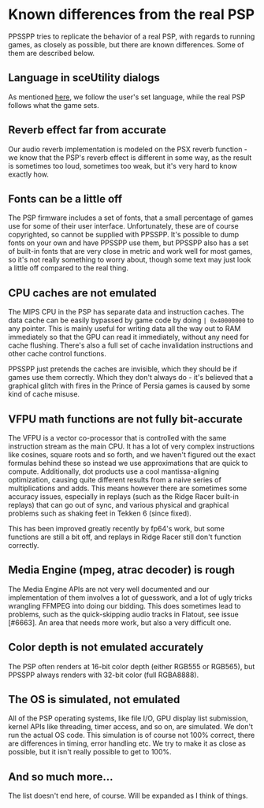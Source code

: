 # Known differences from the real PSP

PPSSPP tries to replicate the behavior of a real PSP, with regards to running games, as closely as possible, but there are known differences. Some of them are described below.

## Language in sceUtility dialogs

As mentioned [here](https://github.com/hrydgard/ppsspp/issues/16934), we follow the user's set language, while the real PSP follows what the game sets.

## Reverb effect far from accurate

Our audio reverb implementation is modeled on the PSX reverb function - we know that the PSP's reverb effect is different in some way, as the result is sometimes too loud, sometimes too weak, but it's very hard to know exactly how.

## Fonts can be a little off

The PSP firmware includes a set of fonts, that a small percentage of games use for some of their user interface. Unfortunately, these are of course copyrighted, so cannot be supplied with PPSSPP. It's possible to dump fonts on your own and have PPSSPP use them, but PPSSPP also has a set of built-in fonts that are very close in metric and work well for most games, so it's not really something to worry about, though some text may just look a little off compared to the real thing.

## CPU caches are not emulated

The MIPS CPU in the PSP has separate data and instruction caches. The data cache can be easily bypassed by game code by doing `| 0x40000000` to any pointer. This is mainly useful for writing data all the way out to RAM immediately so that the GPU can read it immediately, without any need for cache flushing. There's also a full set of cache invalidation instructions and other cache control functions.

PPSSPP just pretends the caches are invisible, which they should be if games use them correctly. Which they don't always do - it's believed that a graphical glitch with fires in the Prince of Persia games is caused by some kind of cache misuse.

## VFPU math functions are not fully bit-accurate

The VFPU is a vector co-processor that is controlled with the same instruction stream as the main CPU. It has a lot of very complex instructions like cosines, square roots and so forth, and we haven't figured out the exact formulas behind these so instead we use approximations that are quick to compute. Additionally, dot products use a cool mantissa-aligning optimization, causing quite different results from a naive series of multiplications and adds. This means however there are sometimes some accuracy issues, especially in replays (such as the Ridge Racer built-in replays) that can go out of sync, and various physical and graphical problems such as shaking feet in Tekken 6 (since fixed).

This has been improved greatly recently by fp64's work, but some functions are still a bit off, and replays in Ridge Racer still don't function correctly.

## Media Engine (mpeg, atrac decoder) is rough

The Media Engine APIs are not very well documented and our implementation of them involves a lot of guesswork, and a lot of ugly tricks wrangling FFMPEG into doing our bidding. This does sometimes lead to problems, such as the quick-skipping audio tracks in Flatout, see issue [#6663]. An area that needs more work, but also a very difficult one.

## Color depth is not emulated accurately

The PSP often renders at 16-bit color depth (either RGB555 or RGB565), but PPSSPP always renders with 32-bit color (full RGBA8888).

## The OS is simulated, not emulated

All of the PSP operating systems, like file I/O, GPU display list submission, kernel APIs like threading, timer access, and so on, are simulated. We don't run the actual OS code. This simulation is of course not 100% correct, there are differences in timing, error handling etc. We try to make it as close as possible, but it isn't really possible to get to 100%.

## And so much more...

The list doesn't end here, of course. Will be expanded as I think of things.
